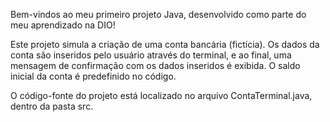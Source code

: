 Bem-vindos ao meu primeiro projeto Java, desenvolvido como parte do meu aprendizado na DIO!

Este projeto simula a criação de uma conta bancária (fictícia). Os dados da conta são inseridos pelo usuário através do terminal, e ao final, uma mensagem de confirmação com os dados inseridos é exibida. O saldo inicial da conta é predefinido no código.

O código-fonte do projeto está localizado no arquivo ContaTerminal.java, dentro da pasta src.
